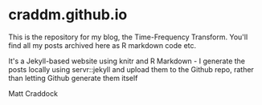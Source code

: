 # craddm.github.io

This is the repository for my blog, the Time-Frequency Transform. You'll find all my posts archived here as R markdown code etc.

It's a Jekyll-based website using knitr and R Markdown - I generate the posts locally using servr::jekyll and upload them to the Github repo, rather than letting Github generate them itself

Matt Craddock
